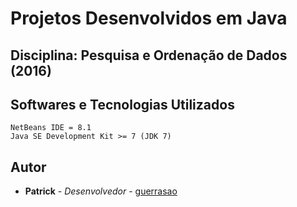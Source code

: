 # Projetos Desenvolvidos em Java

## Disciplina: Pesquisa e Ordenação de Dados (2016)

## Softwares e Tecnologias Utilizados

```
NetBeans IDE = 8.1
Java SE Development Kit >= 7 (JDK 7)
```

## Autor

* **Patrick** - *Desenvolvedor* - [guerrasao](https://github.com/guerrasao)